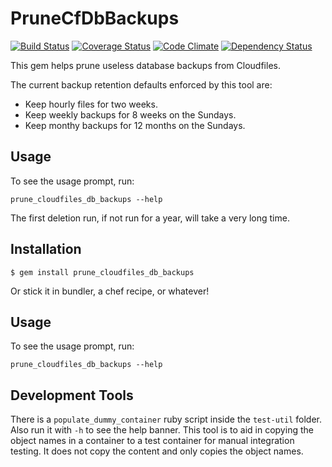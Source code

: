 # PruneCfDbBackups

[![Build Status](https://travis-ci.org/SmartReceipt/prune_cloudfiles_db_backups.png?branch=master)](https://travis-ci.org/SmartReceipt/prune_cloudfiles_db_backups)
[![Coverage Status](https://coveralls.io/repos/SmartReceipt/prune_cloudfiles_db_backups/badge.png?branch=master)](https://coveralls.io/r/SmartReceipt/prune_cloudfiles_db_backups)
[![Code Climate](https://codeclimate.com/github/SmartReceipt/prune_cloudfiles_db_backups.png)](https://codeclimate.com/github/SmartReceipt/prune_cloudfiles_db_backups)
[![Dependency Status](https://gemnasium.com/SmartReceipt/prune_cloudfiles_db_backups.png)](https://gemnasium.com/SmartReceipt/prune_cloudfiles_db_backups)

This gem helps prune useless database backups from Cloudfiles.

The current backup retention defaults enforced by this tool are:

* Keep hourly files for two weeks.
* Keep weekly backups for 8 weeks on the Sundays.
* Keep monthy backups for 12 months on the Sundays.

## Usage

To see the usage prompt, run:

    prune_cloudfiles_db_backups --help

The first deletion run, if not run for a year, will take a very long time.

## Installation

    $ gem install prune_cloudfiles_db_backups

Or stick it in bundler, a chef recipe, or whatever!

## Usage

To see the usage prompt, run:

    prune_cloudfiles_db_backups --help

## Development Tools

There is a `populate_dummy_container` ruby script inside the `test-util` folder. Also run it with `-h` to see the help banner. This tool is to aid in copying the object names in a container to a test container for manual integration testing. It does not copy the content and only copies the object names.
